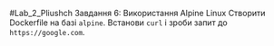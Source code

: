 #Lab_2_Pliushch
Завдання 6: Використання Alpine Linux
Створити Dockerfile на базі `alpine`. Встанови `curl` і зроби запит до `https://google.com`.
